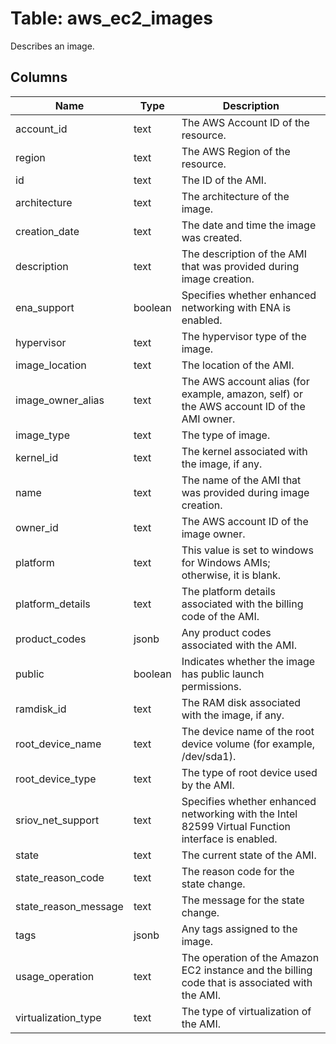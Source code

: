 
# Table: aws_ec2_images
Describes an image.
## Columns
| Name        | Type           | Description  |
| ------------- | ------------- | -----  |
|account_id|text|The AWS Account ID of the resource.|
|region|text|The AWS Region of the resource.|
|id|text|The ID of the AMI.|
|architecture|text|The architecture of the image.|
|creation_date|text|The date and time the image was created.|
|description|text|The description of the AMI that was provided during image creation.|
|ena_support|boolean|Specifies whether enhanced networking with ENA is enabled.|
|hypervisor|text|The hypervisor type of the image.|
|image_location|text|The location of the AMI.|
|image_owner_alias|text|The AWS account alias (for example, amazon, self) or the AWS account ID of the AMI owner.|
|image_type|text|The type of image.|
|kernel_id|text|The kernel associated with the image, if any.|
|name|text|The name of the AMI that was provided during image creation.|
|owner_id|text|The AWS account ID of the image owner.|
|platform|text|This value is set to windows for Windows AMIs; otherwise, it is blank.|
|platform_details|text|The platform details associated with the billing code of the AMI.|
|product_codes|jsonb|Any product codes associated with the AMI.|
|public|boolean|Indicates whether the image has public launch permissions.|
|ramdisk_id|text|The RAM disk associated with the image, if any.|
|root_device_name|text|The device name of the root device volume (for example, /dev/sda1).|
|root_device_type|text|The type of root device used by the AMI.|
|sriov_net_support|text|Specifies whether enhanced networking with the Intel 82599 Virtual Function interface is enabled.|
|state|text|The current state of the AMI.|
|state_reason_code|text|The reason code for the state change.|
|state_reason_message|text|The message for the state change.|
|tags|jsonb|Any tags assigned to the image.|
|usage_operation|text|The operation of the Amazon EC2 instance and the billing code that is associated with the AMI.|
|virtualization_type|text|The type of virtualization of the AMI.|
